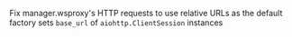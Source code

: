 Fix manager.wsproxy's HTTP requests to use relative URLs as the default factory sets `base_url` of `aiohttp.ClientSession` instances
